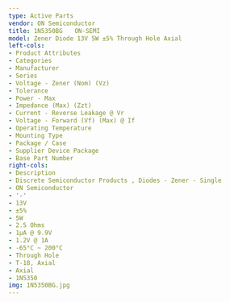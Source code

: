 ```yaml
---
type: Active Parts
vendor: ON Semiconductor
title: 1N5350BG　　ON-SEMI
model: Zener Diode 13V 5W ±5% Through Hole Axial
left-cols:
- Product Attributes
- Categories
- Manufacturer
- Series
- Voltage - Zener (Nom) (Vz)
- Tolerance
- Power - Max
- Impedance (Max) (Zzt)
- Current - Reverse Leakage @ Vr
- Voltage - Forward (Vf) (Max) @ If
- Operating Temperature
- Mounting Type
- Package / Case
- Supplier Device Package
- Base Part Number
right-cols:
- Description
- Discrete Semiconductor Products , Diodes - Zener - Single
- ON Semiconductor
- '-'
- 13V
- ±5%
- 5W
- 2.5 Ohms
- 1µA @ 9.9V
- 1.2V @ 1A
- -65°C ~ 200°C
- Through Hole
- T-18, Axial
- Axial
- 1N5350
img: 1N5350BG.jpg
---
```

